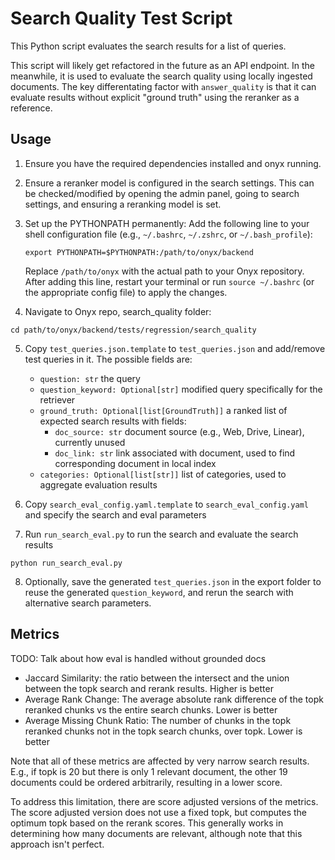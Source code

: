 # Search Quality Test Script

This Python script evaluates the search results for a list of queries.

This script will likely get refactored in the future as an API endpoint.
In the meanwhile, it is used to evaluate the search quality using locally ingested documents.
The key differentating factor with `answer_quality` is that it can evaluate results without explicit "ground truth" using the reranker as a reference.

## Usage

1. Ensure you have the required dependencies installed and onyx running.

2. Ensure a reranker model is configured in the search settings.
This can be checked/modified by opening the admin panel, going to search settings, and ensuring a reranking model is set.

3. Set up the PYTHONPATH permanently:
   Add the following line to your shell configuration file (e.g., `~/.bashrc`, `~/.zshrc`, or `~/.bash_profile`):
   ```
   export PYTHONPATH=$PYTHONPATH:/path/to/onyx/backend
   ```
   Replace `/path/to/onyx` with the actual path to your Onyx repository.
   After adding this line, restart your terminal or run `source ~/.bashrc` (or the appropriate config file) to apply the changes.

4. Navigate to Onyx repo, search_quality folder:

```
cd path/to/onyx/backend/tests/regression/search_quality
```

5. Copy `test_queries.json.template` to `test_queries.json` and add/remove test queries in it. The possible fields are:

   - `question: str` the query
   - `question_keyword: Optional[str]` modified query specifically for the retriever
   - `ground_truth: Optional[list[GroundTruth]]` a ranked list of expected search results with fields:
      - `doc_source: str` document source (e.g., Web, Drive, Linear), currently unused
      - `doc_link: str` link associated with document, used to find corresponding document in local index
   - `categories: Optional[list[str]]` list of categories, used to aggregate evaluation results

6. Copy `search_eval_config.yaml.template` to `search_eval_config.yaml` and specify the search and eval parameters

7. Run `run_search_eval.py` to run the search and evaluate the search results

```
python run_search_eval.py
```

8. Optionally, save the generated `test_queries.json` in the export folder to reuse the generated `question_keyword`, and rerun the search with alternative search parameters.

## Metrics
TODO:
Talk about how eval is handled without grounded docs

- Jaccard Similarity: the ratio between the intersect and the union between the topk search and rerank results. Higher is better
- Average Rank Change: The average absolute rank difference of the topk reranked chunks vs the entire search chunks. Lower is better
- Average Missing Chunk Ratio: The number of chunks in the topk reranked chunks not in the topk search chunks, over topk. Lower is better

Note that all of these metrics are affected by very narrow search results.
E.g., if topk is 20 but there is only 1 relevant document, the other 19 documents could be ordered arbitrarily, resulting in a lower score.


To address this limitation, there are score adjusted versions of the metrics.
The score adjusted version does not use a fixed topk, but computes the optimum topk based on the rerank scores.
This generally works in determining how many documents are relevant, although note that this approach isn't perfect.